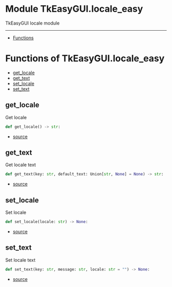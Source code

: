 # Module TkEasyGUI.locale_easy

TkEasyGUI locale module

---------------------------

- [Functions](#functions-of-tkeasyguilocale_easy)

# Functions of TkEasyGUI.locale_easy

- [get_locale](#get_locale)
- [get_text](#get_text)
- [set_locale](#set_locale)
- [set_text](#set_text)

## get_locale

Get locale

```py
def get_locale() -> str:
```

- [source](https://github.com/kujirahand/tkeasygui-python/blob/main/TkEasyGUI/locale_easy.py#L66)

## get_text

Get locale text

```py
def get_text(key: str, default_text: Union[str, None] = None) -> str:
```

- [source](https://github.com/kujirahand/tkeasygui-python/blob/main/TkEasyGUI/locale_easy.py#L84)

## set_locale

Set locale

```py
def set_locale(locale: str) -> None:
```

- [source](https://github.com/kujirahand/tkeasygui-python/blob/main/TkEasyGUI/locale_easy.py#L78)

## set_text

Set locale text

```py
def set_text(key: str, message: str, locale: str = "") -> None:
```

- [source](https://github.com/kujirahand/tkeasygui-python/blob/main/TkEasyGUI/locale_easy.py#L95)

